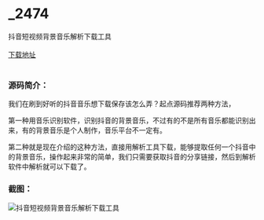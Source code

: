 # _2474
抖音短视频背景音乐解析下载工具
<br/></br>
[下载地址](https://www.uuid2.com/2474.html "下载地址")
<br/></br>
<h3>源码简介：</h3>
<p>我们在刷到好听的抖音音乐想下载保存该怎么弄？起点源码推荐两种方法，<p>
<p>第一种用音乐识别软件，识别抖音的背景音乐，不过有的不是所有音乐都能识别出来，有的背景音乐是个人制作，音乐平台不一定有。<p>
<p>第二种就是现在介绍的这种方法，直接用解析工具下载，能够提取任何一个抖音中的背景音乐，操作起来非常的简单，我们只需要获取抖音的分享链接，然后到解析软件中解析就可以下载了。<p>
<h3>截图：</h3>
<img src="https://www.uuid2.com/wp-content/uploads/img/202108/849b0ae245.jpg" alt="抖音短视频背景音乐解析下载工具">
